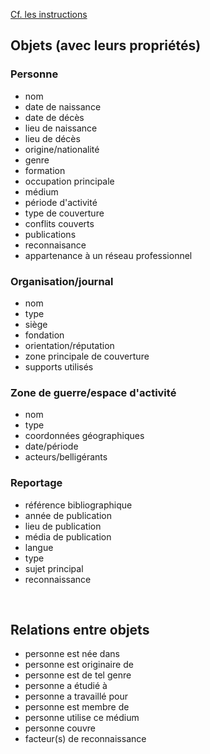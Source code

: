 [Cf. les instructions](Catalogue-des-informations-instructions)

##  Objets (avec leurs propriétés)


### Personne
- nom
- date de naissance
- date de décès
- lieu de naissance
- lieu de décès
- origine/nationalité
- genre
- formation
- occupation principale 
- médium 
- période d'activité 
- type de couverture
- conflits couverts
- publications
- reconnaisance
- appartenance à un réseau professionnel

### Organisation/journal
- nom
- type
- siège
- fondation
- orientation/réputation
- zone principale de couverture
- supports utilisés

### Zone de guerre/espace d'activité
- nom
- type
- coordonnées géographiques
- date/période
- acteurs/belligérants

### Reportage
- référence bibliographique
- année de publication
- lieu de publication
- média de publication
- langue
- type 
- sujet principal
- reconnaissance

<br/>

## Relations entre objets
- personne est née dans 
- personne est originaire de 
- personne est de tel genre
- personne a étudié à 
- personne a travaillé pour 
- personne est membre de 
- personne utilise ce médium
- personne couvre 
- facteur(s) de reconnaissance 
